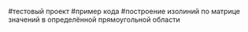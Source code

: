 #тестовый проект
#пример кода 
#построение изолиний по матрице значений в определённой прямоугольной области

